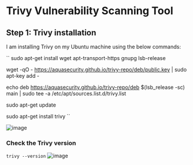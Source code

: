 # Trivy Vulnerability Scanning Tool


## Step 1: Trivy installation
I am installing Trivy on my Ubuntu machine using the below commands:

`` 
sudo apt-get install wget apt-transport-https gnupg lsb-release

wget -qO - https://aquasecurity.github.io/trivy-repo/deb/public.key | sudo apt-key add -

echo deb https://aquasecurity.github.io/trivy-repo/deb $(lsb_release -sc) main | sudo tee -a /etc/apt/sources.list.d/trivy.list

sudo apt-get update

sudo apt-get install trivy
``

![image](https://github.com/itsnehagarg/CICDPipeline/assets/20385826/8e2c577b-8299-4e08-8707-b9972245af37)

### Check the Trivy version

`` trivy --version
``
![image](https://github.com/itsnehagarg/CICDPipeline/assets/20385826/d535a406-90ea-4d15-a0a0-f1fa29f6652f)




